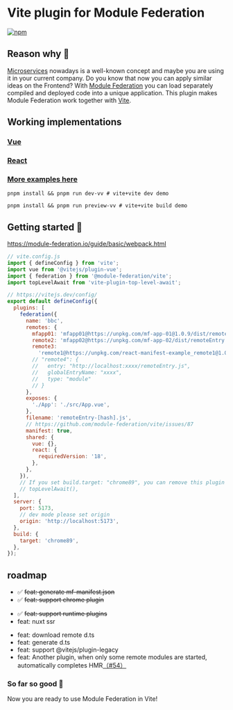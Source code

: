 # Vite plugin for Module Federation

[![npm](https://img.shields.io/npm/v/@module-federation/vite.svg)](https://www.npmjs.com/package/@module-federation/vite)

## Reason why 🤔

[Microservices](https://martinfowler.com/articles/microservices.html) nowadays is a well-known concept and maybe you are using it in your current company.
Do you know that now you can apply similar ideas on the Frontend?
With [Module Federation](https://blog.logrocket.com/building-micro-frontends-webpacks-module-federation/#:~:text=Module%20federation%20is%20a%20JavaScript,between%20two%20different%20application%20codebases.) you can load separately compiled and deployed code into a unique application.
This plugin makes Module Federation work together with [Vite](https://vitejs.dev/).

## Working implementations

### [Vue](https://github.com/gioboa/vue-microfrontend-demo)

### [React](https://github.com/gioboa/react-microfrontend-demo)<br>

### [More examples here](https://github.com/module-federation/vite/tree/main/examples)<br>

```
pnpm install && pnpm run dev-vv # vite+vite dev demo
```

```
pnpm install && pnpm run preview-vv # vite+vite build demo
```

## Getting started 🚀

https://module-federation.io/guide/basic/webpack.html

```js
// vite.config.js
import { defineConfig } from 'vite';
import vue from '@vitejs/plugin-vue';
import { federation } from '@module-federation/vite';
import topLevelAwait from 'vite-plugin-top-level-await';

// https://vitejs.dev/config/
export default defineConfig({
  plugins: [
    federation({
      name: 'bbc',
      remotes: {
        mfapp01: 'mfapp01@https://unpkg.com/mf-app-01@1.0.9/dist/remoteEntry.js',
        remote2: 'mfapp02@https://unpkg.com/mf-app-02/dist/remoteEntry.js',
        remote3:
          'remote1@https://unpkg.com/react-manifest-example_remote1@1.0.6/dist/mf-manifest.json',
        // "remote4": {
        //   entry: "http://localhost:xxxx/remoteEntry.js",
        //   globalEntryName: "xxxx",
        //   type: "module"
        // }
      },
      exposes: {
        './App': './src/App.vue',
      },
      filename: 'remoteEntry-[hash].js',
      // https://github.com/module-federation/vite/issues/87
      manifest: true,
      shared: {
        vue: {},
        react: {
          requiredVersion: '18',
        },
      },
    }),
    // If you set build.target: "chrome89", you can remove this plugin
    // topLevelAwait(),
  ],
  server: {
    port: 5173,
    // dev mode please set origin
    origin: 'http://localhost:5173',
  },
  build: {
    target: 'chrome89',
  },
});
```

## roadmap

- ✅ ~~feat: generate mf-manifest.json~~
- ✅ ~~feat: support chrome plugin~~

* ✅ ~~feat: support runtime plugins~~
* feat: nuxt ssr

- feat: download remote d.ts
- feat: generate d.ts
- feat: support @vitejs/plugin-legacy
- feat: Another plugin, when only some remote modules are started, automatically completes HMR[（#54）](https://github.com/module-federation/vite/issues/54)

### So far so good 🎉

Now you are ready to use Module Federation in Vite!
